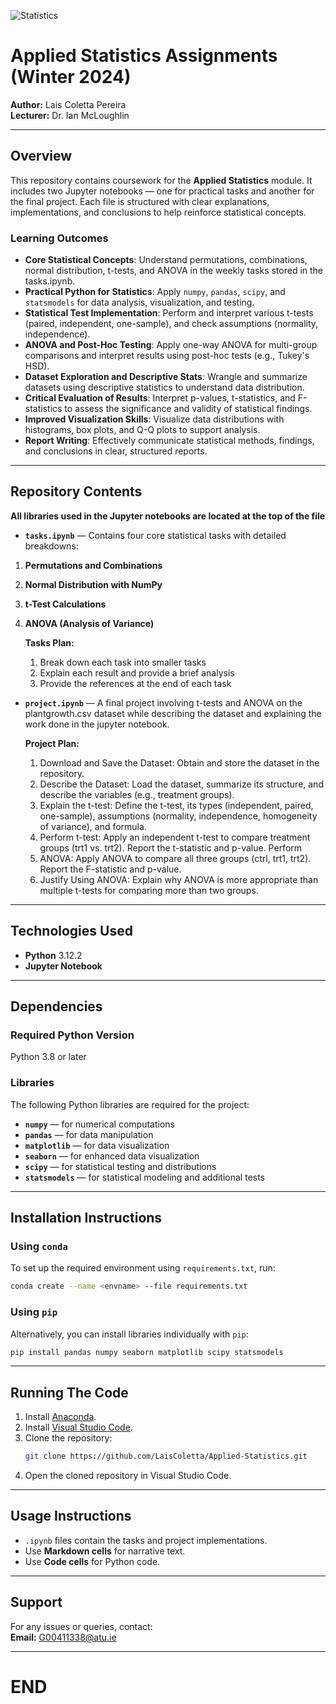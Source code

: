 ![Statistics](https://www.afponline.org/images/default-source/default-album/tips-for-using-statistics-well-_header-(750-250-px).png?sfvrsn=85e9136b_1)

# Applied Statistics Assignments (Winter 2024)  
**Author:** Lais Coletta Pereira  
**Lecturer:** Dr. Ian McLoughlin  

---

## Overview  
This repository contains coursework for the **Applied Statistics** module. It includes two Jupyter notebooks — one for practical tasks and another for the final project. Each file is structured with clear explanations, implementations, and conclusions to help reinforce statistical concepts.

### Learning Outcomes
- **Core Statistical Concepts**: Understand permutations, combinations, normal distribution, t-tests, and ANOVA in the weekly tasks stored in the tasks.ipynb.
- **Practical Python for Statistics**: Apply `numpy`, `pandas`, `scipy`, and `statsmodels` for data analysis, visualization, and testing.
- **Statistical Test Implementation**: Perform and interpret various t-tests (paired, independent, one-sample), and check assumptions (normality, independence).
- **ANOVA and Post-Hoc Testing**: Apply one-way ANOVA for multi-group comparisons and interpret results using post-hoc tests (e.g., Tukey's HSD).
- **Dataset Exploration and Descriptive Stats**: Wrangle and summarize datasets using descriptive statistics to understand data distribution.
- **Critical Evaluation of Results**: Interpret p-values, t-statistics, and F-statistics to assess the significance and validity of statistical findings.
- **Improved Visualization Skills**: Visualize data distributions with histograms, box plots, and Q-Q plots to support analysis.
- **Report Writing**: Effectively communicate statistical methods, findings, and conclusions in clear, structured reports.


---

## Repository Contents  
**All libraries used in the Jupyter notebooks are located at the top of the file**

- **`tasks.ipynb`** — Contains four core statistical tasks with detailed breakdowns:  
1. **Permutations and Combinations**  
2. **Normal Distribution with NumPy**  
3. **t-Test Calculations**  
4. **ANOVA (Analysis of Variance)**  

    **Tasks Plan:**  
    1. Break down each task into smaller tasks
    2. Explain each result and provide a brief analysis
    3. Provide the references at the end of each task  

- **`project.ipynb`** — A final project involving t-tests and ANOVA on the plantgrowth.csv dataset while describing the dataset and explaining the work done in the jupyter notebook.  

    **Project Plan:**  
   1. Download and Save the Dataset: Obtain and store the dataset in the repository.
   2. Describe the Dataset: Load the dataset, summarize its structure, and describe the variables (e.g., treatment groups).
   3. Explain the t-test: Define the t-test, its types (independent, paired, one-sample), assumptions (normality, independence, homogeneity of variance), and formula. 
   4. Perform t-test: Apply an independent t-test to compare treatment groups (trt1 vs. trt2). Report the t-statistic and p-value. Perform 
   5. ANOVA: Apply ANOVA to compare all three groups (ctrl, trt1, trt2). Report the F-statistic and p-value.
   6. Justify Using ANOVA: Explain why ANOVA is more appropriate than multiple t-tests for comparing more than two groups. 

---

## Technologies Used  
- **Python** 3.12.2  
- **Jupyter Notebook**  

---

## Dependencies  

### Required Python Version  
Python 3.8 or later  

### Libraries  
The following Python libraries are required for the project:  
- **`numpy`** — for numerical computations  
- **`pandas`** — for data manipulation  
- **`matplotlib`** — for data visualization  
- **`seaborn`** — for enhanced data visualization  
- **`scipy`** — for statistical testing and distributions  
- **`statsmodels`** — for statistical modeling and additional tests  

---

## Installation Instructions  

### Using `conda`  
To set up the required environment using `requirements.txt`, run:  
```bash
conda create --name <envname> --file requirements.txt
```

### Using `pip`  
Alternatively, you can install libraries individually with `pip`:  
```bash
pip install pandas numpy seaborn matplotlib scipy statsmodels
```

---

## Running The Code

1. Install [Anaconda](https://www.anaconda.com/download).  
2. Install [Visual Studio Code](https://code.visualstudio.com/).  
3. Clone the repository:  
   ```bash
   git clone https://github.com/LaisColetta/Applied-Statistics.git
   ```  
4. Open the cloned repository in Visual Studio Code.

---

## Usage Instructions

- `.ipynb` files contain the tasks and project implementations.
- Use **Markdown cells** for narrative text.
- Use **Code cells** for Python code.

---

## Support

For any issues or queries, contact:  
**Email:** G00411338@atu.ie

---
# END
